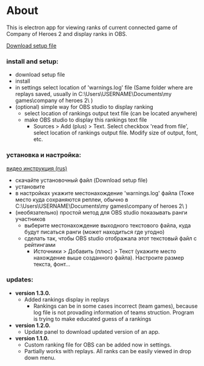 # About

This is electron app for viewing ranks of current connected game
of Company of Heroes 2 and display ranks in OBS.


<a id="raw-url" href="https://github.com/sepi4/myCeloJs/releases/download/1.3.0/sepi-celo.Setup.1.3.0.exe">Download setup file</a>


### install and setup:

- download setup file
- install
- in settings select location of 'warnings.log' file (Same folder where are replays saved, usually in C:\Users\USERNAME\Documents\my games\company of heroes 2\ )
- (optional) simple way for OBS studio to display ranking
    - select location of rankings output text file (can be located anywhere)
    - make OBS studio to display this rankings text file
        - Sources > Add (plus) > Text. Select checkbox 'read from file', select location of rankings output file. Modify size of output, font, etc. 

### установка и настройка:

<a id="raw-url" href="https://youtu.be/1DmWfQZv-kQ">видео инструкция (rus)</a>
- скачайте установочный файл (Download setup file)
- установите
- в настройках укажите местонахождение 'warnings.log' файла (Тоже место куда 
    сохраняются реплеи, обычно в C:\Users\USERNAME\Documents\my games\company of heroes 2\ )
- (необязательно) простой метод для OBS studio показывать ранги участников
    - выберите местонахождение выходного текстового файла, куда будут писаться 
    ранги (может находиться где угодно)
    - сделать так, чтобы OBS studio отображала этот текстовый файл с рейтингами
        - Источники > Добавить (плюс) > Текст (укажите место нахождение выше созданного файла). Настроите размер текста, фонт...


### updates:
* **version 1.3.0.** 
    - Added rankings display in replays
        - Rankings can be in some cases incorrect (team games), because log file is not 
        provading information of teams struction. Program is trying to make educated guess
        of a rankings
* **version 1.2.0.** 
    - Update panel to download updated version of an app.
* **version 1.1.0.** 
    - Custom ranking file for OBS can be added now in settings.    
    - Partially works with replays. All ranks can be easily viewed in drop 
        down menu.





